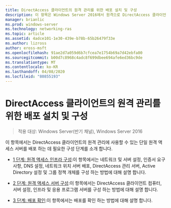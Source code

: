 ```yaml
---
title: DirectAccess 클라이언트의 원격 관리를 위한 배포 설치 및 구성
description: 이 항목은 Windows Server 2016에서 원격으로 DirectAccess 클라이언트 관리 가이드의 일부입니다.
manager: brianlic
ms.prod: windows-server
ms.technology: networking-ras
ms.topic: article
ms.assetid: 4adce101-1e30-439e-b78b-65b26479f33e
ms.author: lizross
author: eross-msft
ms.openlocfilehash: 91ae2d7a059d6b7cfcea7e1754b69a7d42ebfa00
ms.sourcegitcommit: b00d7c8968c4adc8f699dbee694afe6ed36bc9de
ms.translationtype: MT
ms.contentlocale: ko-KR
ms.lasthandoff: 04/08/2020
ms.locfileid: "80855193"
---
```

# <a name="install-and-configure-deployment-for-remote-management-of-directaccess-clients"></a>DirectAccess 클라이언트의 원격 관리를 위한 배포 설치 및 구성

>적용 대상: Windows Server(반기 채널), Windows Server 2016

이 항목에서는 DirectAccess 클라이언트의 원격 관리에 사용할 수 있는 단일 원격 액세스 서버를 배포 하는 데 필요한 구성 단계를 소개 합니다.  
  
-   [1 단계: 원격 액세스 인프라 구성](Step-1-Configure-the-Remote-Access-Infrastructure.md):이 항목에서는 네트워크 및 서버 설정, 인증서 요구 사항, DNS 설정, 네트워크 위치 서버 배포, DirectAccess 관리 서버, Active Directory 설정 및 그룹 정책 개체를 구성 하는 방법에 대해 설명 합니다.  
  
-   [2 단계: 원격 액세스 서버 구성](Step-2-Configure-the-Remote-Access-Server.md):이 항목에서는 DirectAccess 클라이언트 컴퓨터, 서버 설정, 인프라 및 응용 프로그램 서버를 구성 하는 방법에 대해 설명 합니다.  
  
-   [3 단계: 배포 확인](Step-3-Verify-the-Deployment_2.md):이 항목에서는 배포를 확인 하는 방법에 대해 설명 합니다.  
  



